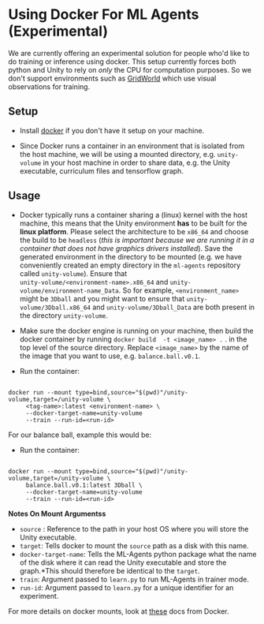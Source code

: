 # Using Docker For ML Agents (Experimental)

We are currently offering an experimental solution for people who'd like to do training or inference using docker. This setup currently forces both python and Unity to rely on _only_ the CPU for computation purposes. So we don't support environments such as [GridWorld](Example-Environments.md#gridworld) which use visual observations for training.

## Setup

- Install [docker](https://www.docker.com/community-edition#/download) if you don't have it setup on your machine. 

- Since Docker runs a container in an environment that is isolated from the host machine, we will be using a mounted directory, e.g. `unity-volume` in your host machine in order to share data, e.g. the Unity executable, curriculum files and tensorflow graph.


## Usage

- Docker typically runs a container sharing a (linux) kernel with the host machine, this means that the 
Unity environment **has** to be built for the **linux platform**. Please select the architecture to be `x86_64` and choose the build to be `headless` (_this is important because we are running it in a container that does not have graphics drivers installed_). 
Save the generated environment in the directory to be mounted (e.g. we have conveniently created an empty directory in the `ml-agents` repository called `unity-volume`). Ensure that  
`unity-volume/<environment-name>.x86_64` and `unity-volume/environment-name_Data`. So for example, `<environment_name>` might be `3Dball` and you might want to ensure that `unity-volume/3Dball.x86_64` and `unity-volume/3Dball_Data` are both present in the directory `unity-volume`.


- Make sure the docker engine is running on your machine, then build the docker container by running `docker build  -t <image_name> .` . in the top level of the source directory. Replace `<image_name>` by the name of the image that you want to use, e.g. `balance.ball.v0.1`.

- Run the container:
```

docker run --mount type=bind,source="$(pwd)"/unity-volume,target=/unity-volume \
	 <tag-name>:latest <environment-name> \
	 --docker-target-name=unity-volume 
	 --train --run-id=<run-id>
```

For our balance ball, example this would be:

- Run the container:
```

docker run --mount type=bind,source="$(pwd)"/unity-volume,target=/unity-volume \
	 balance.ball.v0.1:latest 3Dball \
	 --docker-target-name=unity-volume 
	 --train --run-id=<run-id>
```

**Notes On Mount Argumentss** 

- `source` : Reference to the path in your host OS where you will store the Unity executable. 
- `target`: Tells docker to mount the `source` path as a disk with this name. 
- `docker-target-name`: Tells the ML-Agents python package what the name of the disk where it can read the Unity executable and store the graph.*This should therefore be identical to the `target`.
- `train`: Argument passed to `learn.py` to run ML-Agents in trainer mode.
- `run-id`: Argument passed to `learn.py` for a unique identifier for an experiment.

For more details on docker mounts, look at [these](https://docs.docker.com/storage/bind-mounts/) docs from Docker.




